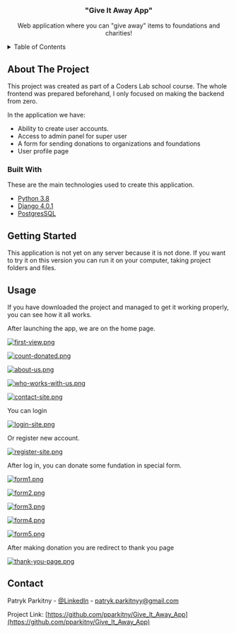 <br />
  <h3 align="center">"Give It Away App"</h3>

  <p align="center">
    Web application where you can "give away" items to foundations and charities!
  </p>
</div>



<!-- TABLE OF CONTENTS -->
<details>
  <summary>Table of Contents</summary>
  <ol>
    <li>
      <a href="#about-the-project">About The Project</a>
      <ul>
        <li><a href="#built-with">Built With</a></li>
      </ul>
    </li>
    <li>
      <a href="#getting-started">Getting Started</a>
      <ul>
        <li><a href="#prerequisites">Prerequisites</a></li>
        <li><a href="#installation">Installation</a></li>
      </ul>
    </li>
    <li><a href="#usage">Usage</a></li>
    <li><a href="#contact">Contact</a></li>
  </ol>
</details>



<!-- ABOUT THE PROJECT -->
## About The Project

This project was created as part of a Coders Lab school course. The whole frontend was prepared beforehand, I only focused on making the backend from zero.

In the application we have:
* Ability to create user accounts.
* Access to admin panel for super user
* A form for sending donations to organizations and foundations
* User profile page


### Built With

These are the main technologies used to create this application.

* [Python 3.8](https://www.python.org/)
* [Django 4.0.1](https://www.djangoproject.com/)
* [PostgresSQL](https://pypi.org/project/psycopg2-binary/)



<!-- GETTING STARTED -->
## Getting Started

This application is not yet on any server because it is not done. If you want to try it on this version you can run it on your computer, taking project folders and files.


<!-- USAGE EXAMPLES -->
## Usage

If you have downloaded the project and managed to get it working properly, you can see how it all works.

After launching the app, we are on the home page.

[![first-view.png](https://i.postimg.cc/K87QCFdD/first-view.png)](https://postimg.cc/9DMG73XD)

[![count-donated.png](https://i.postimg.cc/8PQ0Yy7D/count-donated.png)](https://postimg.cc/xq55J3GF)

[![about-us.png](https://i.postimg.cc/c4RbGQ33/about-us.png)](https://postimg.cc/CzKNjnmM)

[![who-works-with-us.png](https://i.postimg.cc/sg30jvPN/who-works-with-us.png)](https://postimg.cc/Yhyx82s6)

[![contact-site.png](https://i.postimg.cc/52pK6bnN/contact-site.png)](https://postimg.cc/hXz1YFkH)

You can login

[![login-site.png](https://i.postimg.cc/fbrHfCGG/login-site.png)](https://postimg.cc/B82cqTQp)

Or register new account.

[![register-site.png](https://i.postimg.cc/cHtF9YZr/register-site.png)](https://postimg.cc/vgM7D44s)

After log in, you can donate some fundation in special form.

[![form1.png](https://i.postimg.cc/MHkdhTKt/form1.png)](https://postimg.cc/S2r69m9z)

[![form2.png](https://i.postimg.cc/T1rCG6Kx/form2.png)](https://postimg.cc/y38FX2hp)

[![form3.png](https://i.postimg.cc/7YkK9fRZ/form3.png)](https://postimg.cc/Hj60ssHq)

[![form4.png](https://i.postimg.cc/3wd1Npkn/form4.png)](https://postimg.cc/rd2xYDCr)

[![form5.png](https://i.postimg.cc/Wb8w7Sr5/form5.png)](https://postimg.cc/ykJR1mLR)

After making donation you are redirect to thank you page

[![thank-you-page.png](https://i.postimg.cc/FHnbMRTc/thank-you-page.png)](https://postimg.cc/G4GsYcwh)

<!-- CONTACT -->
## Contact

Patryk Parkitny - [@LinkedIn](https://linkedin.com/in/patryk-parkitny) - patryk.parkitnyy@gmail.com

Project Link: [https://github.com/pparkitny/Give_It_Away_App](https://github.com/pparkitny/Give_It_Away_App)
